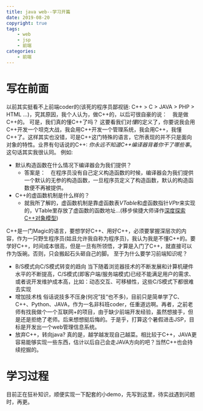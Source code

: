```yaml
---
title: java web--学习开篇
date: 2019-08-20
copyright: true
tags:
	- web
	- jsp
	- 前端
categories:
	- 前端
---
```


# 写在前面
以前其实挺看不上前端coder的(该死的程序员鄙视链: C++ > C > JAVA > PHP > HTML ...)，究其原因，我个人认为，做C++的，以后可很自豪的说：　我是做C++的。
可是，我们真的懂C++了吗？
这要看我们对*懂*的定义了，你要说我会用C++开发一个坦克大战，我会用C++开发一个管理系统，我会用C++，我懂C++了。这样其实也没错，可是C++这门特殊的语言，它所表现的并不只是面向对象的特性。业界有句话说的C++: *你永远不知道C++编译器背着你干了哪些事*。这句话其实我很认同。
例如:
+ 默认构造函数在什么情况下编译器会为我们提供？
   + 答案是：　在程序员没有自己定义构造函数的时候，编译器会为我们提供一个默认的无参的构造函数，一旦程序员定义了构造函数，默认的构造函数便不再被提供。
+ C++的虚函数机制是什么样的？
   + 就我所了解的，虚函数机制是靠虚函数表*VTable*和虚函数指针*VPtr*来实现的，VTable里存放了虚函数的函数地址...(移步侯捷大师译作[深度探索C++对象模型](https://baike.baidu.com/item/%E6%B7%B1%E5%BA%A6%E6%8E%A2%E7%B4%A2C%2B%2B%E5%AF%B9%E8%B1%A1%E6%A8%A1%E5%9E%8B))
   
C++是一门Magic的语言，要想学好C++、用好C++，必须要掌握深层次的内容，作为一只野生程序员(姑且允许我自称为程序员)，我认为我是不懂C++的。要学好C++，时间成本很高，但是一旦有所领悟，才算是入门了C++，就直接可以作为饭碗。否则，只会搬起石头砸自己的脚。
至于为什么要学习前端知识呢？
+ B/S模式向C/S模式转变的趋向
	当下随着浏览器技术的不断发展和计算机硬件水平的不断提高，C/S模式(即客户端/服务端模式)已经不能满足用户的需求、或者说开发维护成本高，比如：动态交互、可移植性，这些C/S模式下都很难去实现
+ 增加技术栈
	俗话说技多不压身(何况”技“也不多)，目前只是简单学了C、C++、Python、JAVA，作为一名非科班coder，任重道远啊。再者，之前老师有找我做个一个互联网+的项目，由于缺少前端开发经验，虽然想接手，但是还是拒绝了老师。后来想想挺后悔的。于是乎，打算这个暑假进击JSP，目标是开发出一个web管理信息系统。
+ 放弃C++，转向java?
	真的是，越学越发现自己越菜。相比较于C++，JAVA更容易能够实现一些东西，估计以后自己会走JAVA方向的吧？当然C++也会持续挖掘的。

# 学习过程
目前正在狂补知识，顺便实现一下配套的小demo，先写到这里，待实战遇到问题时，再更。
